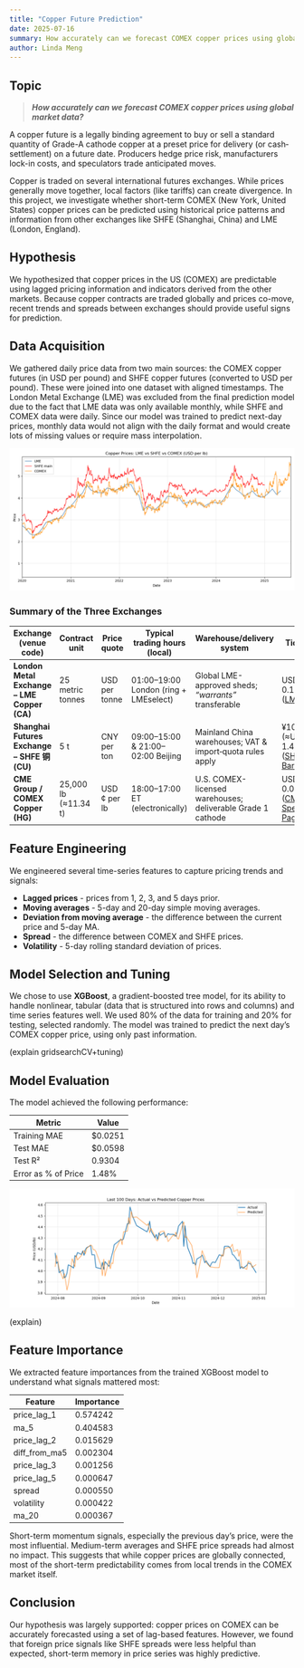 ```yaml
---
title: "Copper Future Prediction"
date: 2025-07-16
summary: How accurately can we forecast COMEX copper prices using global market data?
author: Linda Meng
---
```


## Topic

> ***How accurately can we forecast COMEX copper prices using global market data?***

A copper future is a legally binding agreement to buy or sell a standard quantity of Grade-A cathode copper at a preset price for delivery (or cash‐settlement) on a future date. Producers hedge price risk, manufacturers lock-in costs, and speculators trade anticipated moves.

Copper is traded on several international futures exchanges. While prices generally move together, local factors (like tariffs) can create divergence. In this project, we investigate whether short-term COMEX (New York, United States) copper prices can be predicted using historical price patterns and information from other exchanges like SHFE (Shanghai, China) and LME (London, England).

## Hypothesis

We hypothesized that copper prices in the US (COMEX) are predictable using lagged pricing information and indicators derived from the other markets. Because copper contracts are traded globally and prices co-move, recent trends and spreads between exchanges should provide useful signs for prediction.

## Data Acquisition

We gathered daily price data from two main sources: the COMEX copper futures (in USD per pound) and SHFE copper futures (converted to USD per pound). These were joined into one dataset with aligned timestamps. The London Metal Exchange (LME) was excluded from the final prediction model due to the fact that LME data was only available monthly, while SHFE and COMEX data were daily. Since our model was trained to predict next-day prices, monthly data would not align with the daily format and would create lots of missing values or require mass interpolation.



![](data_summary.png)

### Summary of the Three Exchanges

| Exchange (venue code)                       | Contract unit        | Price quote   | Typical trading hours (local)         | Warehouse/delivery system                                   | Tick size                                                      |
| ------------------------------------------- | -------------------- | ------------- | ------------------------------------- | ----------------------------------------------------------- | -------------------------------------------------------------- |
| **London Metal Exchange – LME Copper (CA)** | 25 metric tonnes     | USD per tonne | 01:00–19:00 London (ring + LMEselect) | Global LME-approved sheds; *“warrants”* transferable        | USD 0.10/tonne ([LME][1])                                      |
| **Shanghai Futures Exchange – SHFE 铜 (CU)** | 5 t                  | CNY per ton   | 09:00–15:00 & 21:00–02:00 Beijing     | Mainland China warehouses; VAT & import‐quota rules apply   | ¥10/ton (≈USD 1.4) ([SHFE][2], [Barchart][3])                  |
| **CME Group / COMEX Copper (HG)**           | 25,000 lb (≈11.34 t) | USD ¢ per lb  | 18:00–17:00 ET (electronically)       | U.S. COMEX-licensed warehouses; deliverable Grade 1 cathode | USD 0.0005/lb ([CME Spec][4], [CME Page][5])                   |

[1]: https://www.lme.com/en/metals/non-ferrous/lme-copper/contract-specifications?utm_source=chatgpt.com
[2]: https://tsite.shfe.com.cn/eng/market/futures/metal/cu/index.html?utm_source=chatgpt.com
[3]: https://www.barchart.com/futures/quotes/VC%2A0/profile?utm_source=chatgpt.com
[4]: https://www.cmegroup.com/markets/metals/base/copper.contractSpecs.html?utm_source=chatgpt.com
[5]: https://www.cmegroup.com/markets/metals/base/copper.html?utm_source=chatgpt.com

## Feature Engineering

We engineered several time-series features to capture pricing trends and signals:

- **Lagged prices** - prices from 1, 2, 3, and 5 days prior.
- **Moving averages** - 5-day and 20-day simple moving averages.
- **Deviation from moving average** - the difference between the current price and 5-day MA.
- **Spread** - the difference between COMEX and SHFE prices.
- **Volatility** - 5-day rolling standard deviation of prices.

## Model Selection and Tuning

We chose to use **XGBoost**, a gradient-boosted tree model, for its ability to handle nonlinear, tabular (data that is structured into rows and columns) and time series features well. We used 80% of the data for training and 20% for testing, selected randomly. The model was trained to predict the next day’s COMEX copper price, using only past information.

(explain gridsearchCV+tuning)



## Model Evaluation

The model achieved the following performance:

| Metric | Value |
|--------|-------|
| Training MAE | $0.0251 |
| Test MAE | $0.0598 |
| Test R² | 0.9304 |
| Error as % of Price | 1.48% |

![](prediction.png)

(explain)

## Feature Importance

We extracted feature importances from the trained XGBoost model to understand what signals mattered most:

| Feature | Importance |
|---------|------------|
| price_lag_1 | 0.574242 |
| ma_5 | 0.404583 |
| price_lag_2 | 0.015629 |
| diff_from_ma5 | 0.002304 |
| price_lag_3 | 0.001256 |
| price_lag_5 | 0.000647 |
| spread | 0.000550 |
| volatility | 0.000422 |
| ma_20 | 0.000367 |

Short-term momentum signals, especially the previous day’s price, were the most influential. Medium-term averages and SHFE price spreads had almost no impact. This suggests that while copper prices are globally connected, most of the short-term predictability comes from local trends in the COMEX market itself.

## Conclusion

Our hypothesis was largely supported: copper prices on COMEX can be accurately forecasted using a set of lag-based features. However, we found that foreign price signals like SHFE spreads were less helpful than expected, short-term memory in price series was highly predictive. 

